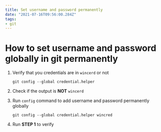 ```yaml
---
title: Set username and password permanently
date: "2021-07-16T09:56:00.284Z"
tags:
- git
---
```


# How to set username and password globally in git permanently

1. Verify that you credentials are in `wincerd` or not
    ```shell
    git config --global credential.helper
    ```
2. Check if the output is **NOT** `wincerd`
   
3. Run `config` command to add username and password permanently globally
    ```shell
    git config --global credential.helper wincred
    ```
4. Run **STEP 1** to verify
